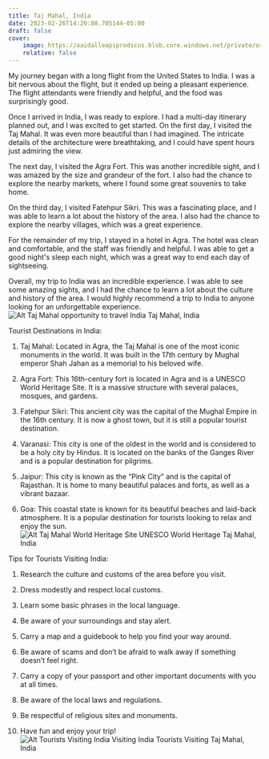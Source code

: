 ```yaml
---
title: Taj Mahal, India
date: 2023-02-26T14:20:08.705144-05:00
draft: false
cover:
    image: https://oaidalleapiprodscus.blob.core.windows.net/private/org-w7nZwX5eRwv90pnr5RaNawZL/user-E0uxXOXb7QFbFzGC6LGbif7f/img-NtwYItWGoTVHBjku1pzrkPhq.png?st=2023-02-26T18%3A19%3A25Z&se=2023-02-26T20%3A19%3A25Z&sp=r&sv=2021-08-06&sr=b&rscd=inline&rsct=image/png&skoid=6aaadede-4fb3-4698-a8f6-684d7786b067&sktid=a48cca56-e6da-484e-a814-9c849652bcb3&skt=2023-02-25T21%3A46%3A32Z&ske=2023-02-26T21%3A46%3A32Z&sks=b&skv=2021-08-06&sig=A1FdwOG6Wlnd1DLTGMNHKtcJAWPoefPVB1RvuCuQZY4%3D
    relative: false
---
```


My journey began with a long flight from the United States to India. I was a bit nervous about the flight, but it ended up being a pleasant experience. The flight attendants were friendly and helpful, and the food was surprisingly good.

Once I arrived in India, I was ready to explore. I had a multi-day itinerary planned out, and I was excited to get started. On the first day, I visited the Taj Mahal. It was even more beautiful than I had imagined. The intricate details of the architecture were breathtaking, and I could have spent hours just admiring the view.

The next day, I visited the Agra Fort. This was another incredible sight, and I was amazed by the size and grandeur of the fort. I also had the chance to explore the nearby markets, where I found some great souvenirs to take home.

On the third day, I visited Fatehpur Sikri. This was a fascinating place, and I was able to learn a lot about the history of the area. I also had the chance to explore the nearby villages, which was a great experience.

For the remainder of my trip, I stayed in a hotel in Agra. The hotel was clean and comfortable, and the staff was friendly and helpful. I was able to get a good night's sleep each night, which was a great way to end each day of sightseeing.

Overall, my trip to India was an incredible experience. I was able to see some amazing sights, and I had the chance to learn a lot about the culture and history of the area. I would highly recommend a trip to India to anyone looking for an unforgettable experience.![Alt Taj Mahal opportunity to travel India Taj Mahal, India](https://oaidalleapiprodscus.blob.core.windows.net/private/org-w7nZwX5eRwv90pnr5RaNawZL/user-E0uxXOXb7QFbFzGC6LGbif7f/img-oUXGMEwIjztZenAaEtMn1Qpp.png?st=2023-02-26T18%3A19%3A32Z&se=2023-02-26T20%3A19%3A32Z&sp=r&sv=2021-08-06&sr=b&rscd=inline&rsct=image/png&skoid=6aaadede-4fb3-4698-a8f6-684d7786b067&sktid=a48cca56-e6da-484e-a814-9c849652bcb3&skt=2023-02-26T11%3A10%3A10Z&ske=2023-02-27T11%3A10%3A10Z&sks=b&skv=2021-08-06&sig=0DhYF3s1IF/Q07g5lmiyGrE5odbuUn3jvlBpeAumC3Q%3D)

Tourist Destinations in India:

1. Taj Mahal: Located in Agra, the Taj Mahal is one of the most iconic monuments in the world. It was built in the 17th century by Mughal emperor Shah Jahan as a memorial to his beloved wife.

2. Agra Fort: This 16th-century fort is located in Agra and is a UNESCO World Heritage Site. It is a massive structure with several palaces, mosques, and gardens.

3. Fatehpur Sikri: This ancient city was the capital of the Mughal Empire in the 16th century. It is now a ghost town, but it is still a popular tourist destination.

4. Varanasi: This city is one of the oldest in the world and is considered to be a holy city by Hindus. It is located on the banks of the Ganges River and is a popular destination for pilgrims.

5. Jaipur: This city is known as the “Pink City” and is the capital of Rajasthan. It is home to many beautiful palaces and forts, as well as a vibrant bazaar.

6. Goa: This coastal state is known for its beautiful beaches and laid-back atmosphere. It is a popular destination for tourists looking to relax and enjoy the sun.![Alt Taj Mahal World Heritage Site UNESCO World Heritage Taj Mahal, India](https://oaidalleapiprodscus.blob.core.windows.net/private/org-w7nZwX5eRwv90pnr5RaNawZL/user-E0uxXOXb7QFbFzGC6LGbif7f/img-PQJnK7l3PXP74runiyM3Utaz.png?st=2023-02-26T18%3A19%3A52Z&se=2023-02-26T20%3A19%3A52Z&sp=r&sv=2021-08-06&sr=b&rscd=inline&rsct=image/png&skoid=6aaadede-4fb3-4698-a8f6-684d7786b067&sktid=a48cca56-e6da-484e-a814-9c849652bcb3&skt=2023-02-25T21%3A47%3A35Z&ske=2023-02-26T21%3A47%3A35Z&sks=b&skv=2021-08-06&sig=9l1dTAdN0Cal4SE5BsTmKofNxBrIEvf0%2BB0O7w8zLHo%3D)

Tips for Tourists Visiting India:

1. Research the culture and customs of the area before you visit.

2. Dress modestly and respect local customs.

3. Learn some basic phrases in the local language.

4. Be aware of your surroundings and stay alert.

5. Carry a map and a guidebook to help you find your way around.

6. Be aware of scams and don’t be afraid to walk away if something doesn’t feel right.

7. Carry a copy of your passport and other important documents with you at all times.

8. Be aware of the local laws and regulations.

9. Be respectful of religious sites and monuments.

10. Have fun and enjoy your trip!![Alt Tourists Visiting India Visiting India Tourists Visiting Taj Mahal, India](https://oaidalleapiprodscus.blob.core.windows.net/private/org-w7nZwX5eRwv90pnr5RaNawZL/user-E0uxXOXb7QFbFzGC6LGbif7f/img-JnlZxfAReGLjWrl3pJ27Qd1a.png?st=2023-02-26T18%3A20%3A06Z&se=2023-02-26T20%3A20%3A06Z&sp=r&sv=2021-08-06&sr=b&rscd=inline&rsct=image/png&skoid=6aaadede-4fb3-4698-a8f6-684d7786b067&sktid=a48cca56-e6da-484e-a814-9c849652bcb3&skt=2023-02-26T11%3A07%3A55Z&ske=2023-02-27T11%3A07%3A55Z&sks=b&skv=2021-08-06&sig=kxHl1UhHQQKsZM4WBW9C/vmWkWn0fxozBK88p6drMbk%3D)
